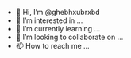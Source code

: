 - 👋 Hi, I’m @ghebhxubrxbd
- 👀 I’m interested in ...
- 🌱 I’m currently learning ...
- 💞️ I’m looking to collaborate on ...
- 📫 How to reach me ...

<!---
ghebhxubrxbd/ghebhxubrxbd is a ✨ special ✨ repository because its `README.md` (this file) appears on your GitHub profile.
You can click the Preview link to take a look at your changes.
--->
